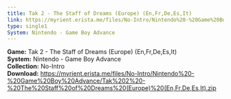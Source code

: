 ```yaml
---
title: Tak 2 - The Staff of Dreams (Europe) (En,Fr,De,Es,It)
link: https://myrient.erista.me/files/No-Intro/Nintendo%20-%20Game%20Boy%20Advance/Tak%202%20-%20The%20Staff%20of%20Dreams%20(Europe)%20(En,Fr,De,Es,It).zip
type: single1
System: Nintendo - Game Boy Advance
---
```

<b>Game:</b> Tak 2 - The Staff of Dreams (Europe) (En,Fr,De,Es,It)<br>
<b>System:</b> Nintendo - Game Boy Advance<br>
<b>Collection:</b> No-Intro<br>
<b>Download:</b> https://myrient.erista.me/files/No-Intro/Nintendo%20-%20Game%20Boy%20Advance/Tak%202%20-%20The%20Staff%20of%20Dreams%20(Europe)%20(En,Fr,De,Es,It).zip